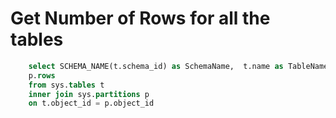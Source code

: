 # Get Number of Rows for all the tables
```sql
    select SCHEMA_NAME(t.schema_id) as SchemaName,  t.name as TableName, 
    p.rows
    from sys.tables t 
    inner join sys.partitions p
    on t.object_id = p.object_id
```